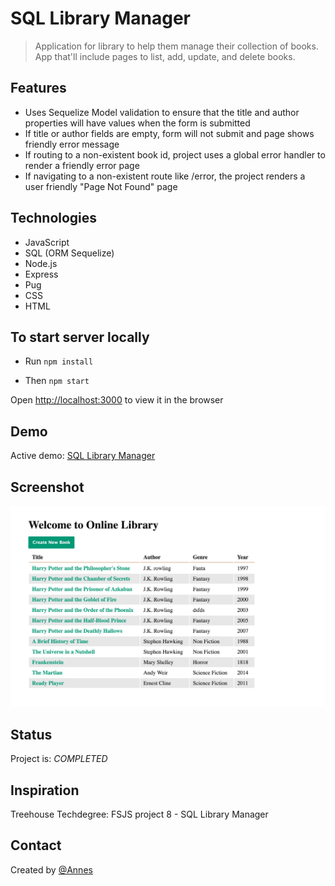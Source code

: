 # SQL Library Manager

> Application for library to help them manage their collection of books. App that'll include pages to list, add, update, and delete books.

## Features

* Uses Sequelize Model validation to ensure that the title and author properties will have values when the form is submitted
* If title or author fields are empty, form will not submit and page shows friendly error message
* If routing to a non-existent book id, project uses a global error handler to render a friendly error page
* If navigating to a non-existent route like /error, the project renders a user friendly "Page Not Found" page

## Technologies

* JavaScript
* SQL (ORM Sequelize)
* Node.js
* Express
* Pug
* CSS
* HTML

## To start server locally

* Run `npm install`

* Then `npm start`

Open [http://localhost:3000](http://localhost:3000) to view it in the browser

## Demo

Active demo: [SQL Library Manager](https://sql-library-p8.herokuapp.com)

## Screenshot

![Example screenshot](public/images/screenshot.png)

## Status

Project is: _COMPLETED_

## Inspiration

Treehouse Techdegree: FSJS project 8 - SQL Library Manager

## Contact

Created by [@Annes](https://twitter.com/annesCode)
